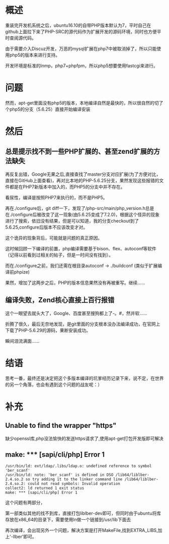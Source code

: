 # 概述

重装完开发机系统之后，ubuntu16.10的自带PHP版本默认为7，平时自己在github上面拉下来了PHP-SRC的源代码作为扩展开发的源码环境，同时也方便平时查阅源代码。

由于需要介入Discuz开发，万恶的mysql扩展在php7中被取消掉了，所以只能使用php5的版本来进行支持。

开发环境是标准的lnmp，php7+phpfpm，所以php5想要使用fastcgi来进行。

# 问题

然而，apt-get里面没有php5的版本，本地编译自然是最快的，所以很自然的切了个php5的分支（5.6.25）直接开始编译安装

# 然后

## 总是提示找不到一些PHP扩展的、甚至zend扩展的方法缺失

再反复出错，Google无果之后,直接查找了master分支对应扩展(为了方便对比，直接在GitHub上面查看)，再对比本地的PHP-5.6.25分支，果然发现这些报错的文件都是在PHP7新版本中加入的，而PHP5的分支中并不存在。

看尿性，编译是按照PHP7来执行的，而不是PHP5。

再在./configure后，git diff一下，发现了/php-src/main/php_version.h总是在./configure后被改变了这一现象(由5.6.25变成了7.2.0)，根据这个怪异的现象进行了搜索，依旧没有结果，但是可以知道，我的分支checkout到了5.6.25,configure后版本不应该改变才对。

这个诡异的现象背后，可能就是问题的真正原因。

这时候回顾一下编译的前置，php编译需要基于bison、flex、autoconf等软件（记得以前看到过相关的帖子，但是一时间没有找到）。

而在./configure之前，我们还需在根目录autoconf -> ./buildconf (类似于扩展编译前phpize)

果然，增加了这两步之后，PHP的版本信息果然没有再被重写。继续……

## 编译失败，Zend核心直接上百行报错

这个一眼望去就头大了，Google、百度甚至搜狗都上了-。#，然并软……

折腾了很久，最后无奈地发现，是git里面的分支根本没办法编译成功，在官网上下载了PHP-5.6.29的源码，果断安装成功。

瞬间泪流满面……

# 结语

思考一番，最终还是决定把这个多版本编译的坑爹经历记录下来，说不定，在世界的另一个角落，也会有遇到这个问题的战友呢：）

# 补充

## Unable to find the wrapper "https"

缺少openssl库,php没法愉快的发送https请求了,使用apt-get打包开发版即可解决

## make: *** [sapi/cli/php] Error 1

```shell
/usr/bin/ld: ext/ldap/.libs/ldap.o: undefined reference to symbol 'ber_scanf'
/usr/bin/ld: note: 'ber_scanf' is defined in DSO /lib64/liblber-2.4.so.2 so try adding it to the linker command line /lib64/liblber-2.4.so.2: could not read symbols: Invalid operation
collect2: ld returned 1 exit status
make: *** [sapi/cli/php] Error 1 
```


这个问题有两部分，

第一部类似其他的找不到库，直接打包liblber-dev即可，但同时由于ubuntu将库存放在x86_64的目录下，需要使用ln做一个链接到/usr/lib下面去

再次编译，会出现另外一个问题，解决方案是打开MakeFile,找到EXTRA_LIBS,加上'-llber'即可。